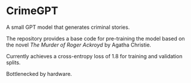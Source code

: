 # CrimeGPT

A small GPT model that generates criminal stories.

The repository provides a base code for pre-training the model based on the novel _The Murder of Roger Ackroyd_ by Agatha Christie.

Currently achieves a cross-entropy loss of 1.8 for training and validation splits.

Bottlenecked by hardware.
